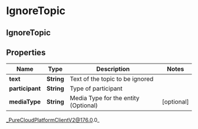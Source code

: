 # IgnoreTopic

## IgnoreTopic

## Properties

|Name | Type | Description | Notes|
|------------ | ------------- | ------------- | -------------|
| **text** | **String** | Text of the topic to be ignored | |
| **participant** | **String** | Type of participant | |
| **mediaType** | **String** | Media Type for the entity (Optional) | [optional] |



_PureCloudPlatformClientV2@176.0.0_
